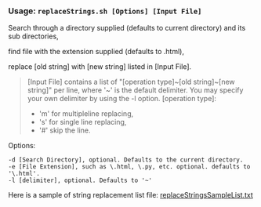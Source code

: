 ### Usage: `replaceStrings.sh [Options] [Input File]`

Search through a directory supplied (defaults to current directory) and its sub directories,

find file with the extension supplied (defaults to .html),

replace [old string] with [new string] listed in [Input File].

> [Input File] contains a list of "[operation type]\~[old string]\~[new string]" per line,
> where '~' is the default delimiter. You may specify your own delimiter by using the -l option.
> [operation type]:
> * 'm' for multipleline replacing,
> * 's' for single line replacing,
> * '#' skip the line.
		
		
Options:

	-d [Search Directory], optional. Defaults to the current directory. 
	-e [File Extension], such as \.html, \.py, etc. optional. defaults to '\.html'. 
	-l [delimiter], optional. Defaults to '~'

Here is a sample of string replacement list file: [replaceStringsSampleList.txt](https://github.com/xieshihua/utilities/blob/main/replace-string-in-file/replaceStringsSampleList.txt)
